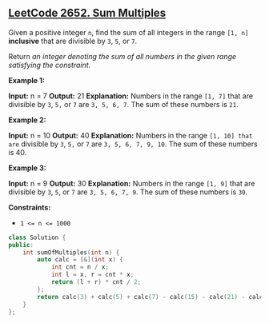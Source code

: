 ## [LeetCode 2652. Sum Multiples](https://leetcode.cn/problems/sum-multiples/)
Given a positive integer `n`, find the sum of all integers in the range `[1, n]` **inclusive** that are divisible by `3`, `5`, or `7`.

Return *an integer denoting the sum of all numbers in the given range satisfying the constraint.*

**Example 1:**

**Input:** n = 7
**Output:** 21
**Explanation:** Numbers in the range `[1, 7]` that are divisible by `3`, `5,` or `7` are `3, 5, 6, 7`. The sum of these numbers is `21`.

**Example 2:**

**Input:** n = 10
**Output:** 40
**Explanation:** Numbers in the range `[1, 10] that are` divisible by `3`, `5,` or `7` are `3, 5, 6, 7, 9, 10`. The sum of these numbers is 40.

**Example 3:**

**Input:** n = 9
**Output:** 30
**Explanation:** Numbers in the range `[1, 9]` that are divisible by `3`, `5`, or `7` are `3, 5, 6, 7, 9`. The sum of these numbers is `30`.

**Constraints:**

-   `1 <= n <= 1000`
```cpp
class Solution {
public:
    int sumOfMultiples(int n) {
        auto calc = [&](int x) {
            int cnt = n / x;
            int l = x, r = cnt * x;
            return (l + r) * cnt / 2;
        };
        return calc(3) + calc(5) + calc(7) - calc(15) - calc(21) - calc(35) + calc(105);
    }
};
```